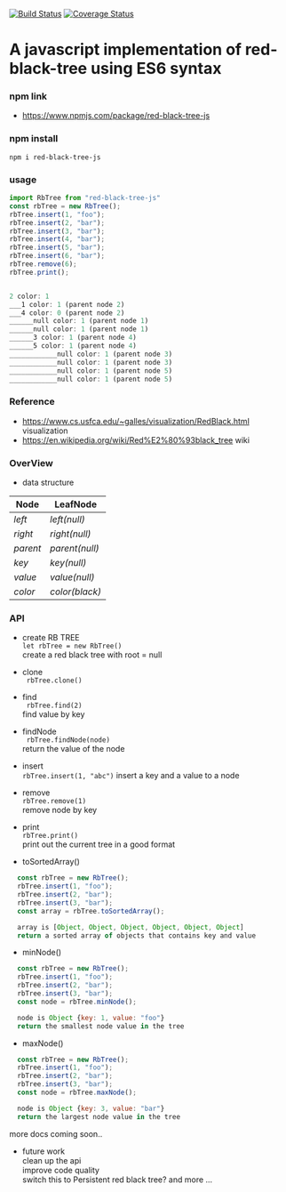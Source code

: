 [![Build Status](https://travis-ci.org/liubinyi/red-black-tree-js.svg?branch=master)](https://travis-ci.org/liubinyi/red-black-tree-js)
[![Coverage Status](https://coveralls.io/repos/github/liubinyi/red-black-tree-js/badge.svg?branch=master)](https://coveralls.io/github/liubinyi/red-black-tree-js?branch=master)


# A javascript implementation of red-black-tree using ES6 syntax  

### npm link  
* https://www.npmjs.com/package/red-black-tree-js  

### npm install  
``` npm i red-black-tree-js ```

### usage  
```javascript
import RbTree from "red-black-tree-js"
const rbTree = new RbTree();
rbTree.insert(1, "foo");
rbTree.insert(2, "bar");
rbTree.insert(3, "bar");
rbTree.insert(4, "bar");
rbTree.insert(5, "bar");
rbTree.insert(6, "bar");
rbTree.remove(6);
rbTree.print();


2 color: 1
___1 color: 1 (parent node 2)
___4 color: 0 (parent node 2)
______null color: 1 (parent node 1)
______null color: 1 (parent node 1)
______3 color: 1 (parent node 4)
______5 color: 1 (parent node 4)
____________null color: 1 (parent node 3)
____________null color: 1 (parent node 3)
____________null color: 1 (parent node 5)
____________null color: 1 (parent node 5)
```

### Reference
* https://www.cs.usfca.edu/~galles/visualization/RedBlack.html visualization  
* https://en.wikipedia.org/wiki/Red%E2%80%93black_tree  wiki  

### OverView
* data structure

| Node | LeafNode |  
| ---- | -------- |  
| *left* | *left(null)* |  
| *right* | *right(null)* |  
| *parent* | *parent(null)* |  
| *key* | *key(null)* |  
| *value* | *value(null)* |  
| *color* | *color(black)* |  

### API  
* create RB TREE  
``` let rbTree = new RbTree() ```  
create a red black tree with root = null  

* clone  
``` rbTree.clone()```  

* find  
``` rbTree.find(2)```  
find value by key  

* findNode  
``` rbTree.findNode(node)```  
return the value of the node  

* insert  
```rbTree.insert(1, "abc")```
insert a key and a value to a node  

* remove  
```rbTree.remove(1)```  
remove node by key  

* print  
```rbTree.print()```  
print out the current tree in a good format  

* toSortedArray()  
```javascript
  const rbTree = new RbTree();
  rbTree.insert(1, "foo");
  rbTree.insert(2, "bar");
  rbTree.insert(3, "bar");
  const array = rbTree.toSortedArray();

  array is [Object, Object, Object, Object, Object, Object]
  return a sorted array of objects that contains key and value
```  


* minNode()  
```javascript
  const rbTree = new RbTree();
  rbTree.insert(1, "foo");
  rbTree.insert(2, "bar");
  rbTree.insert(3, "bar");
  const node = rbTree.minNode();

  node is Object {key: 1, value: "foo"}
  return the smallest node value in the tree
```   

* maxNode()  
```javascript
  const rbTree = new RbTree();
  rbTree.insert(1, "foo");
  rbTree.insert(2, "bar");
  rbTree.insert(3, "bar");
  const node = rbTree.maxNode();

  node is Object {key: 3, value: "bar"}
  return the largest node value in the tree
```     


more docs coming soon..

* future work  
clean up the api  
improve code quality  
switch this to Persistent  red black tree?
and more ...
